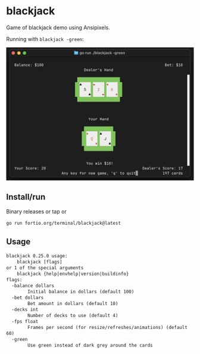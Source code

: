 # blackjack

Game of blackjack demo using Ansipixels.

Running with `blackjack -green`:

![screenshot](blackjack.png)

## Install/run
Binary releases or tap or

```sh
go run fortio.org/terminal/blackjack@latest
```

## Usage

```
blackjack 0.25.0 usage:
	blackjack [flags]
or 1 of the special arguments
	blackjack {help|envhelp|version|buildinfo}
flags:
  -balance dollars
        Initial balance in dollars (default 100)
  -bet dollars
        Bet amount in dollars (default 10)
  -decks int
        Number of decks to use (default 4)
  -fps float
        Frames per second (for resize/refreshes/animations) (default 60)
  -green
        Use green instead of dark grey around the cards
```

